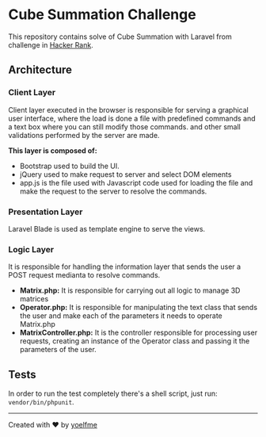 # Cube Summation Challenge

This repository contains solve of Cube Summation with Laravel from challenge in [Hacker Rank](https://www.hackerrank.com/challenges/cube-summation).

## Architecture

### Client Layer
Client layer executed in the browser is responsible for serving a graphical user interface, where the load is done a file with predefined commands and a text box where you can still modify those commands. and other small validations performed by the server are made.

**This layer is composed of:**

 - Bootstrap used to build the UI.
 - jQuery used to make request to server and select DOM elements
 - app.js is the file used with Javascript code used for loading the file and make the request to the server to resolve the commands.

### Presentation Layer
Laravel Blade is used as template engine to serve the views.

### Logic Layer

It is responsible for handling the information layer that sends the user a POST request medianta to resolve commands.

 - **Matrix.php:** It is responsible for carrying out all logic to manage 3D matrices
 - **Operator.php:** It is responsible for manipulating the text class that sends the user and make each of the parameters it needs to operate Matrix.php
 - **MatrixController.php:** It is the controller responsible for processing user requests, creating an instance of the Operator class and passing it the parameters of the user.


## Tests

In order to run the test completely there's a shell script, just run: `vendor/bin/phpunit`.

------
Created with :heart: by [yoelfme](http://github.com/yoelfme)